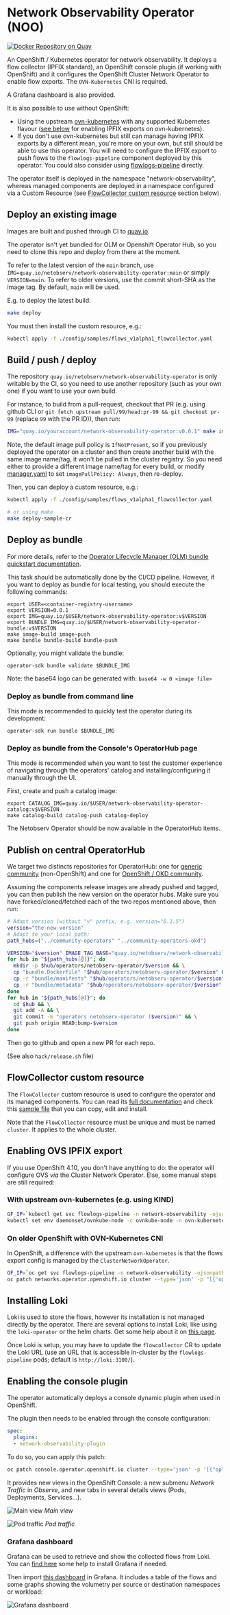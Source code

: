 # Network Observability Operator (NOO)

[![Docker Repository on Quay](https://quay.io/repository/netobserv/network-observability-operator/status "Docker Repository on Quay")](https://quay.io/repository/netobserv/network-observability-operator)

An OpenShift / Kubernetes operator for network observability. It deploys a flow collector (IPFIX standard), an OpenShift console plugin (if working with OpenShift) and it configures the OpenShift Cluster Network Operator to enable flow exports. The `OVN-Kubernetes` CNI is required.

A Grafana dashboard is also provided.

It is also possible to use without OpenShift:
- Using the upstream [ovn-kubernetes](https://github.com/ovn-org/ovn-kubernetes/) with any supported Kubernetes flavour ([see below](#ovnk-config) for enabling IPFIX exports on ovn-kubernetes).
- If you don't use ovn-kubernetes but still can manage having IPFIX exports by a different mean, you're more on your own, but still should be able to use this operator. You will need to configure the IPFIX export to push flows to the `flowlogs-pipeline` component deployed by this operator. You could also consider using [flowlogs-pipeline](https://github.com/netobserv/flowlogs-pipeline) directly.

The operator itself is deployed in the namespace "network-observability", whereas managed components are deployed in a namespace configured via a Custom Resource (see [FlowCollector custom resource](#flowcollector-custom-resource) section below).

## Deploy an existing image

Images are built and pushed through CI to [quay.io](https://quay.io/repository/netobserv/network-observability-operator?tab=tags).

The operator isn't yet bundled for OLM or Openshift Operator Hub, so you need to clone this repo and deploy from there at the moment.

To refer to the latest version of the `main` branch, use `IMG=quay.io/netobserv/network-observability-operator:main` or simply `VERSION=main`. To refer to older versions, use the commit short-SHA as the image tag. By default, `main` will be used.

E.g. to deploy the latest build:

```bash
make deploy
```

You must then install the custom resource, e.g.:

```bash
kubectl apply -f ./config/samples/flows_v1alpha1_flowcollector.yaml
```

## Build / push / deploy

The repository `quay.io/netobserv/network-observability-operator` is only writable by the CI, so you need to use another repository (such as your own one) if you want to use your own build.

For instance, to build from a pull-request, checkout that PR (e.g. using github CLI or `git fetch upstream pull/99/head:pr-99 && git checkout pr-99` (replace `99` with the PR ID)), then run:

```bash
IMG="quay.io/youraccount/network-observability-operator:v0.0.1" make image-build image-push deploy
```

Note, the default image pull policy is `IfNotPresent`, so if you previously deployed the operator on a cluster and then create another build with the same image name/tag, it won't be pulled in the cluster registry. So you need either to provide a different image name/tag for every build, or modify [manager.yaml](./config/manager/manager.yaml) to set `imagePullPolicy: Always`, then re-deploy.

Then, you can deploy a custom resource, e.g.:

```bash
kubectl apply -f ./config/samples/flows_v1alpha1_flowcollector.yaml

# or using make
make deploy-sample-cr
```

## Deploy as bundle

For more details, refer to the [Operator Lifecycle Manager (OLM) bundle quickstart documentation](https://sdk.operatorframework.io/docs/olm-integration/quickstart-bundle/).

This task should be automatically done by the CI/CD pipeline. However, if you want to deploy as
bundle for local testing, you should execute the following commands:

```
export USER=<container-registry-username>
export VERSION=0.0.1
export IMG=quay.io/$USER/network-observability-operator:v$VERSION
export BUNDLE_IMG=quay.io/$USER/network-observability-operator-bundle:v$VERSION
make image-build image-push
make bundle bundle-build bundle-push
```

Optionally, you might validate the bundle:
```
operator-sdk bundle validate $BUNDLE_IMG
```

Note: the base64 logo can be generated with: `base64 -w 0 <image file>`

### Deploy as bundle from command line

This mode is recommended to quickly test the operator during its development:

```
operator-sdk run bundle $BUNDLE_IMG
```

### Deploy as bundle from the Console's OperatorHub page

This mode is recommended when you want to test the customer experience of navigating through the
operators' catalog and installing/configuring it manually through the UI.

First, create and push a catalog image:

```
export CATALOG_IMG=quay.io/$USER/network-observability-operator-catalog:v$VERSION
make catalog-build catalog-push catalog-deploy
```

The Netobserv Operator should be now available in the OperatorHub items.

## Publish on central OperatorHub

We target two distincts repositories for OperatorHub: one for [generic community](https://github.com/k8s-operatorhub/community-operators) (non-OpenShift) and one for [OpenShift / OKD community](https://github.com/redhat-openshift-ecosystem/community-operators-prod).

Assuming the components release images are already pushed and tagged, you can then publish the new version on the operator hubs. Make sure you have forked/cloned/fetched each of the two repos mentioned above, then run:

```bash
# Adapt version (without "v" prefix, e.g. version="0.1.5")
version="the-new-version"
# Adapt to your local path:
path_hubs=("../community-operators" "../community-operators-okd")

VERSION="$version" IMAGE_TAG_BASE="quay.io/netobserv/network-observability-operator" make bundle bundle-build bundle-push
for hub in "${path_hubs[@]}"; do
  mkdir -p $hub/operators/netobserv-operator/$version && \
  cp "bundle.Dockerfile" "$hub/operators/netobserv-operator/$version" && \
  cp -r "bundle/manifests" "$hub/operators/netobserv-operator/$version" && \
  cp -r "bundle/metadata" "$hub/operators/netobserv-operator/$version"
done
for hub in "${path_hubs[@]}"; do
  cd $hub && \
  git add -A && \
  git commit -m "operators netobserv-operator ($version)" && \
  git push origin HEAD:bump-$version
done
```

Then go to github and open a new PR for each repo.

(See also `hack/release.sh` file)

## FlowCollector custom resource

The `FlowCollector` custom resource is used to configure the operator and its managed components. You can read its [full documentation](https://github.com/netobserv/network-observability-operator/blob/main/docs/FlowCollector.md) and check this [sample file](./config/samples/flows_v1alpha1_flowcollector.yaml) that you can copy, edit and install.

Note that the `FlowCollector` resource must be unique and must be named `cluster`. It applies to the whole cluster.

## Enabling OVS IPFIX export

If you use OpenShift 4.10, you don't have anything to do: the operator will configure OVS *via* the Cluster Network Operator. Else, some manual steps are still required:

<a name="ovnk-config"></a>

### With upstream ovn-kubernetes (e.g. using KIND)

```bash
GF_IP=`kubectl get svc flowlogs-pipeline -n network-observability -ojsonpath='{.spec.clusterIP}'` && echo $GF_IP
kubectl set env daemonset/ovnkube-node -c ovnkube-node -n ovn-kubernetes OVN_IPFIX_TARGETS="$GF_IP:2055"
```

### On older OpenShift with OVN-Kubernetes CNI

In OpenShift, a difference with the upstream `ovn-kubernetes` is that the flows export config is managed by the `ClusterNetworkOperator`.

```bash
GF_IP=`oc get svc flowlogs-pipeline -n network-observability -ojsonpath='{.spec.clusterIP}'` && echo $GF_IP
oc patch networks.operator.openshift.io cluster --type='json' -p "[{'op': 'add', 'path': '/spec', 'value': {'exportNetworkFlows': {'ipfix': { 'collectors': ['$GF_IP:2055']}}}}]"
```

## Installing Loki

Loki is used to store the flows, however its installation is not managed directly by the operator. There are several options to install Loki, like using the `loki-operator` or the helm charts. Get some help about it on [this page](https://github.com/netobserv/documents/blob/main/hack_loki.md).

Once Loki is setup, you may have to update the `flowcollector` CR to update the Loki URL (use an URL that is accessible in-cluster by the `flowlogs-pipeline` pods; default is `http://loki:3100/`).

## Enabling the console plugin

The operator automatically deploys a console dynamic plugin when used in OpenShift.

The plugin then needs to be enabled through the console configuration:

```yaml
spec:
  plugins:
  - network-observability-plugin
```

To do so, you can apply this patch:

```bash
oc patch console.operator.openshift.io cluster --type='json' -p '[{"op": "add", "path": "/spec/plugins", "value": ["network-observability-plugin"]}]'
```

It provides new views in the OpenShift Console: a new submenu _Network Traffic_ in _Observe_, and new tabs in several details views (Pods, Deployments, Services...).

![Main view](./docs/assets/network-traffic-main.png)
_Main view_ 

![Pod traffic](./docs/assets/network-traffic-pod.png)
_Pod traffic_

### Grafana dashboard

Grafana can be used to retrieve and show the collected flows from Loki. You can [find here](https://github.com/netobserv/documents/blob/main/hack_loki.md#grafana) some help to install Grafana if needed.

Then import [this dashboard](./config/samples/dashboards/Network%20Observability.json) in Grafana. It includes a table of the flows and some graphs showing the volumetry per source or destination namespaces or workload:

![Grafana dashboard](./docs/assets/netobserv-grafana-dashboard.png)
